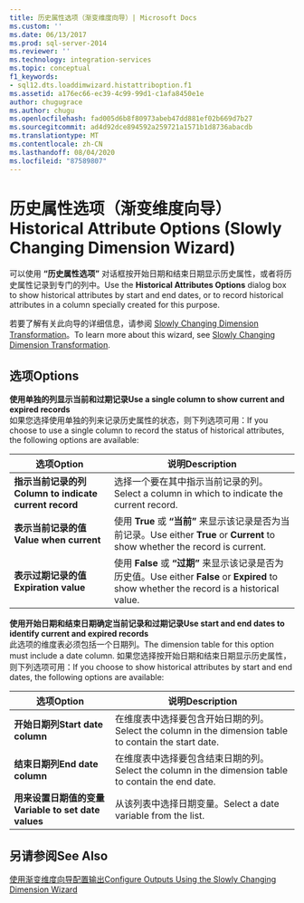 ```yaml
---
title: 历史属性选项（渐变维度向导）| Microsoft Docs
ms.custom: ''
ms.date: 06/13/2017
ms.prod: sql-server-2014
ms.reviewer: ''
ms.technology: integration-services
ms.topic: conceptual
f1_keywords:
- sql12.dts.loaddimwizard.histattriboption.f1
ms.assetid: a176ec66-ec39-4c99-99d1-c1afa8450e1e
author: chugugrace
ms.author: chugu
ms.openlocfilehash: fad005d6b8f80973abeb47dd881ef02b669d7b27
ms.sourcegitcommit: ad4d92dce894592a259721a1571b1d8736abacdb
ms.translationtype: MT
ms.contentlocale: zh-CN
ms.lasthandoff: 08/04/2020
ms.locfileid: "87589807"
---
```

# <a name="historical-attribute-options-slowly-changing-dimension-wizard"></a><span data-ttu-id="4dcee-102">历史属性选项（渐变维度向导）</span><span class="sxs-lookup"><span data-stu-id="4dcee-102">Historical Attribute Options (Slowly Changing Dimension Wizard)</span></span>
  <span data-ttu-id="4dcee-103">可以使用 **“历史属性选项”** 对话框按开始日期和结束日期显示历史属性，或者将历史属性记录到专门的列中。</span><span class="sxs-lookup"><span data-stu-id="4dcee-103">Use the **Historical Attributes Options** dialog box to show historical attributes by start and end dates, or to record historical attributes in a column specially created for this purpose.</span></span>  
  
 <span data-ttu-id="4dcee-104">若要了解有关此向导的详细信息，请参阅 [Slowly Changing Dimension Transformation](slowly-changing-dimension-transformation.md)。</span><span class="sxs-lookup"><span data-stu-id="4dcee-104">To learn more about this wizard, see [Slowly Changing Dimension Transformation](slowly-changing-dimension-transformation.md).</span></span>  
  
## <a name="options"></a><span data-ttu-id="4dcee-105">选项</span><span class="sxs-lookup"><span data-stu-id="4dcee-105">Options</span></span>  
 <span data-ttu-id="4dcee-106">**使用单独的列显示当前和过期记录**</span><span class="sxs-lookup"><span data-stu-id="4dcee-106">**Use a single column to show current and expired records**</span></span>  
 <span data-ttu-id="4dcee-107">如果您选择使用单独的列来记录历史属性的状态，则下列选项可用：</span><span class="sxs-lookup"><span data-stu-id="4dcee-107">If you choose to use a single column to record the status of historical attributes, the following options are available:</span></span>  
  
|<span data-ttu-id="4dcee-108">选项</span><span class="sxs-lookup"><span data-stu-id="4dcee-108">Option</span></span>|<span data-ttu-id="4dcee-109">说明</span><span class="sxs-lookup"><span data-stu-id="4dcee-109">Description</span></span>|  
|------------|-----------------|  
|<span data-ttu-id="4dcee-110">**指示当前记录的列**</span><span class="sxs-lookup"><span data-stu-id="4dcee-110">**Column to indicate current record**</span></span>|<span data-ttu-id="4dcee-111">选择一个要在其中指示当前记录的列。</span><span class="sxs-lookup"><span data-stu-id="4dcee-111">Select a column in which to indicate the current record.</span></span>|  
|<span data-ttu-id="4dcee-112">**表示当前记录的值**</span><span class="sxs-lookup"><span data-stu-id="4dcee-112">**Value when current**</span></span>|<span data-ttu-id="4dcee-113">使用 **True** 或 **“当前”** 来显示该记录是否为当前记录。</span><span class="sxs-lookup"><span data-stu-id="4dcee-113">Use either **True** or **Current** to show whether the record is current.</span></span>|  
|<span data-ttu-id="4dcee-114">**表示过期记录的值**</span><span class="sxs-lookup"><span data-stu-id="4dcee-114">**Expiration value**</span></span>|<span data-ttu-id="4dcee-115">使用 **False** 或 **“过期”** 来显示该记录是否为历史值。</span><span class="sxs-lookup"><span data-stu-id="4dcee-115">Use either **False** or **Expired** to show whether the record is a historical value.</span></span>|  
  
 <span data-ttu-id="4dcee-116">**使用开始日期和结束日期确定当前记录和过期记录**</span><span class="sxs-lookup"><span data-stu-id="4dcee-116">**Use start and end dates to identify current and expired records**</span></span>  
 <span data-ttu-id="4dcee-117">此选项的维度表必须包括一个日期列。</span><span class="sxs-lookup"><span data-stu-id="4dcee-117">The dimension table for this option must include a date column.</span></span> <span data-ttu-id="4dcee-118">如果您选择按开始日期和结束日期显示历史属性，则下列选项可用：</span><span class="sxs-lookup"><span data-stu-id="4dcee-118">If you choose to show historical attributes by start and end dates, the following options are available:</span></span>  
  
|<span data-ttu-id="4dcee-119">选项</span><span class="sxs-lookup"><span data-stu-id="4dcee-119">Option</span></span>|<span data-ttu-id="4dcee-120">说明</span><span class="sxs-lookup"><span data-stu-id="4dcee-120">Description</span></span>|  
|------------|-----------------|  
|<span data-ttu-id="4dcee-121">**开始日期列**</span><span class="sxs-lookup"><span data-stu-id="4dcee-121">**Start date column**</span></span>|<span data-ttu-id="4dcee-122">在维度表中选择要包含开始日期的列。</span><span class="sxs-lookup"><span data-stu-id="4dcee-122">Select the column in the dimension table to contain the start date.</span></span>|  
|<span data-ttu-id="4dcee-123">**结束日期列**</span><span class="sxs-lookup"><span data-stu-id="4dcee-123">**End date column**</span></span>|<span data-ttu-id="4dcee-124">在维度表中选择要包含结束日期的列。</span><span class="sxs-lookup"><span data-stu-id="4dcee-124">Select the column in the dimension table to contain the end date.</span></span>|  
|<span data-ttu-id="4dcee-125">**用来设置日期值的变量**</span><span class="sxs-lookup"><span data-stu-id="4dcee-125">**Variable to set date values**</span></span>|<span data-ttu-id="4dcee-126">从该列表中选择日期变量。</span><span class="sxs-lookup"><span data-stu-id="4dcee-126">Select a date variable from the list.</span></span>|  
  
## <a name="see-also"></a><span data-ttu-id="4dcee-127">另请参阅</span><span class="sxs-lookup"><span data-stu-id="4dcee-127">See Also</span></span>  
 [<span data-ttu-id="4dcee-128">使用渐变维度向导配置输出</span><span class="sxs-lookup"><span data-stu-id="4dcee-128">Configure Outputs Using the Slowly Changing Dimension Wizard</span></span>](configure-outputs-using-the-slowly-changing-dimension-wizard.md)  
  
  
